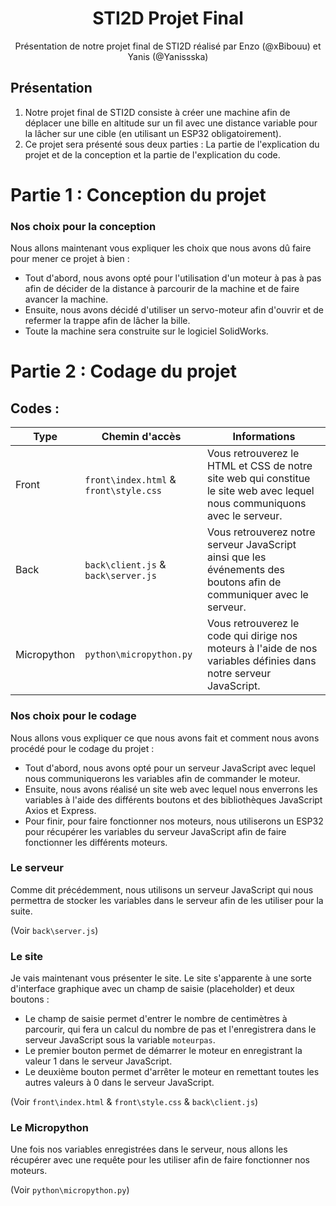 <div align="center">
    <h1>STI2D Projet Final</h1>
    <p>Présentation de notre projet final de STI2D réalisé par Enzo (@xBibouu) et Yanis (@Yanissska)</p>
</div>

## Présentation
1. Notre projet final de STI2D consiste à créer une machine afin de déplacer une bille en altitude sur un fil avec une distance variable pour la lâcher sur une cible (en utilisant un ESP32 obligatoirement).
2. Ce projet sera présenté sous deux parties : La partie de l'explication du projet et de la conception et la partie de l'explication du code.

# Partie 1 : Conception du projet

### Nos choix pour la conception
Nous allons maintenant vous expliquer les choix que nous avons dû faire pour mener ce projet à bien :

- Tout d'abord, nous avons opté pour l'utilisation d'un moteur à pas à pas afin de décider de la distance à parcourir de la machine et de faire avancer la machine.
- Ensuite, nous avons décidé d'utiliser un servo-moteur afin d'ouvrir et de refermer la trappe afin de lâcher la bille.
- Toute la machine sera construite sur le logiciel SolidWorks.


# Partie 2 : Codage du projet

## Codes :
| **Type**         | **Chemin d'accès**                      | **Informations**                                                                                                               |
|------------------|-----------------------------------------|-------------------------------------------------------------------------------------------------------------------------------|
| Front            | `front\index.html` & `front\style.css`  | Vous retrouverez le HTML et CSS de notre site web qui constitue le site web avec lequel nous communiquons avec le serveur.    |
| Back             | `back\client.js` & `back\server.js`     | Vous retrouverez notre serveur JavaScript ainsi que les événements des boutons afin de communiquer avec le serveur.           |
| Micropython      | `python\micropython.py`                 | Vous retrouverez le code qui dirige nos moteurs à l'aide de nos variables définies dans notre serveur JavaScript.             |

### Nos choix pour le codage 
Nous allons vous expliquer ce que nous avons fait et comment nous avons procédé pour le codage du projet :

- Tout d'abord, nous avons opté pour un serveur JavaScript avec lequel nous communiquerons les variables afin de commander le moteur.
- Ensuite, nous avons réalisé un site web avec lequel nous enverrons les variables à l'aide des différents boutons et des bibliothèques JavaScript Axios et Express.
- Pour finir, pour faire fonctionner nos moteurs, nous utiliserons un ESP32 pour récupérer les variables du serveur JavaScript afin de faire fonctionner les différents moteurs.

### Le serveur
Comme dit précédemment, nous utilisons un serveur JavaScript qui nous permettra de stocker les variables dans le serveur afin de les utiliser pour la suite.

(Voir `back\server.js`)

### Le site
Je vais maintenant vous présenter le site. Le site s'apparente à une sorte d'interface graphique avec un champ de saisie (placeholder) et deux boutons :
- Le champ de saisie permet d'entrer le nombre de centimètres à parcourir, qui fera un calcul du nombre de pas et l'enregistrera dans le serveur JavaScript sous la variable `moteurpas`.
- Le premier bouton permet de démarrer le moteur en enregistrant la valeur 1 dans le serveur JavaScript.
- Le deuxième bouton permet d'arrêter le moteur en remettant toutes les autres valeurs à 0 dans le serveur JavaScript. 

(Voir `front\index.html` & `front\style.css` & `back\client.js`)

### Le Micropython
Une fois nos variables enregistrées dans le serveur, nous allons les récupérer avec une requête pour les utiliser afin de faire fonctionner nos moteurs.

(Voir `python\micropython.py`)
